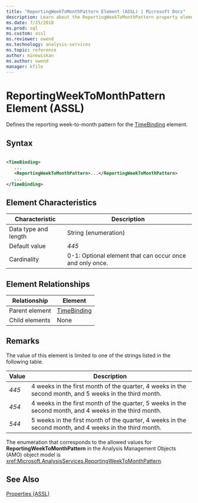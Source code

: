 ```yaml
---
title: "ReportingWeekToMonthPattern Element (ASSL) | Microsoft Docs"
description: Learn about the ReportingWeekToMonthPattern property element in the Analysis Services Scripting Language (ASSL) schema.
ms.date: 7/25/2018
ms.prod: sql
ms.custom: assl
ms.reviewer: owend
ms.technology: analysis-services
ms.topic: reference
author: minewiskan
ms.author: owend
manager: kfile
---
```

# ReportingWeekToMonthPattern Element (ASSL)

  Defines the reporting week-to-month pattern for the [TimeBinding](../data-type/timebinding-data-type-assl.md) element.  
  
## Syntax  
  
```xml  
  
<TimeBinding>  
   ...  
   <ReportingWeekToMonthPattern>...</ReportingWeekToMonthPattern>  
   ...  
</TimeBinding>  
```  
  
## Element Characteristics  
  
|Characteristic|Description|  
|--------------------|-----------------|  
|Data type and length|String (enumeration)|  
|Default value|*445*|  
|Cardinality|0-1: Optional element that can occur once and only once.|  
  
## Element Relationships  
  
|Relationship|Element|  
|------------------|-------------|  
|Parent element|[TimeBinding](../data-type/timebinding-data-type-assl.md)|  
|Child elements|None|  
  
## Remarks  
 The value of this element is limited to one of the strings listed in the following table.  
  
|Value|Description|  
|-----------|-----------------|  
|*445*|4 weeks in the first month of the quarter, 4 weeks in the second month, and 5 weeks in the third month.|  
|*454*|4 weeks in the first month of the quarter, 5 weeks in the second month, and 4 weeks in the third month.|  
|*544*|5 weeks in the first month of the quarter, 4 weeks in the second month, and 4 weeks in the third month.|  
  
 The enumeration that corresponds to the allowed values for **ReportingWeekToMonthPattern** in the Analysis Management Objects (AMO) object model is <xref:Microsoft.AnalysisServices.ReportingWeekToMonthPattern>.  
  
## See Also  
 [Properties &#40;ASSL&#41;](properties-assl.md)  
  
  
